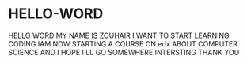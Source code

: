 # HELLO-WORD
HELLO WORD 
MY NAME IS ZOUHAIR 
I WANT TO START LEARNING CODING 
IAM NOW STARTING A COURSE ON edx ABOUT COMPUTER SCIENCE AND I HOPE I LL GO SOMEWHERE INTERSTING 
THANK YOU 

